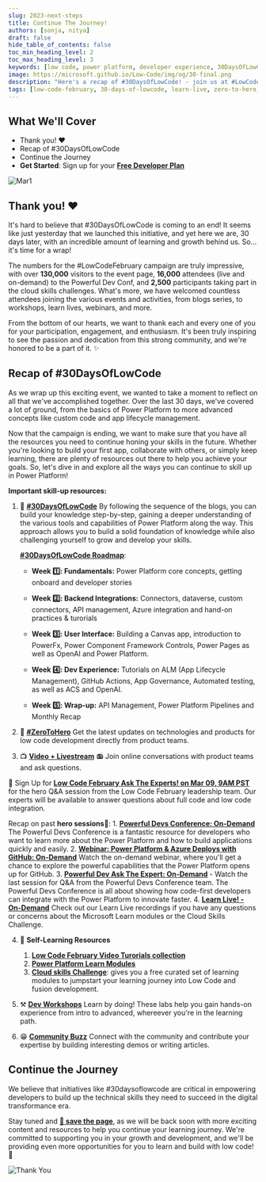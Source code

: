 ```yaml
---
slug: 2023-next-steps
title: Continue The Journey!
authors: [sonja, nitya]
draft: false
hide_table_of_contents: false
toc_min_heading_level: 2
toc_max_heading_level: 3
keywords: [low code, power platform, developer experience, 30DaysOfLowCode, Low Code February]
image: https://microsoft.github.io/Low-Code/img/og/30-final.png
description: "Here's a recap of #30DaysOfLowCode! - join us at #LowCodeFebruary https://aka.ms/lowcode-february." 
tags: [low-code-february, 30-days-of-lowcode, learn-live, zero-to-hero, ask-the-expert,fusion-teams, power-platform, developer experience, backend integration, UI] 
---
```


<head>
  <meta name="twitter:url" 
    content="https://microsoft.github.io/Low-Code/img/og/30-final.png" />
  <meta name="twitter:title" 
    content="Continue The Journey!" />
  <meta name="twitter:description" 
    content="Here's a recap of #30DaysOfLowCode! - join us at #LowCodeFebruary https://aka.ms/lowcode-february." />
  <meta name="https://microsoft.github.io/Low-Code/img/og/30-final.png" 
    content="FIXME: Post Image" />
  <meta name="twitter:card" content="summary_large_image" />
  <meta name="twitter:creator" 
    content="@nitya" />
  <meta name="twitter:site" content="@AzureAdvocates" /> 
  <link rel="canonical" 
    href="https://microsoft.github.io/Low-Code/img/og/30-final.png" />
</head>


## What We'll Cover
 * Thank you! ❤️
 * Recap of #30DaysOfLowCode
 * Continue the Journey
 * **Get Started**: Sign up for your [**Free Developer Plan**](https://aka.ms/lowcode-february/devplan)


<!-- FIXME: banner image -->
![Mar1](./../../../static/img/og/30-final.png)


<!-- ************************************* -->
<!--  AUTHORS: ONLY UPDATE BELOW THIS LINE -->
<!-- ************************************* -->


## Thank you! ❤️
 
 It's hard to believe that #30DaysOfLowCode is coming to an end! It seems like just yesterday that we launched this initiative, and yet here we are, 30 days later, with an incredible amount of learning and growth behind us. So... it's time for a wrap!
 
 The numbers for the #LowCodeFebruary campaign are truly impressive, with over **130,000** visitors to the event page, **16,000** attendees (live and on-demand) to the Powerful Dev Conf, and **2,500** participants taking part in the cloud skills challenges. What's more, we have welcomed countless attendees joining the various events and activities, from blogs series, to workshops, learn lives, webinars, and more. 

  From the bottom of our hearts, we want to thank each and every one of you for your participation, engagement, and enthusiasm. It's been truly inspiring to see the passion and dedication from this strong community, and we're honored to be a part of it. ✨


## Recap of #30DaysOfLowCode

  As we wrap up this exciting event, we wanted to take a moment to reflect on all that we've accomplished together. Over the last 30 days, we've covered a lot of ground, from the basics of Power Platform to more advanced concepts like custom code and app lifecycle management. 

  Now that the campaign is ending, we want to make sure that you have all the resources you need to continue honing your skills in the future. Whether you're looking to build your first app, collaborate with others, or simply keep learning, there are plenty of resources out there to help you achieve your goals. So, let's dive in and explore all the ways you can continue to skill up in Power Platform!  

 **Important skill-up resources:**

1. 📅 [**#30DaysOfLowCode**](https://microsoft.github.io/Low-Code/lowcode-february/30Days/?WT.mc_id=javascript-82212-ninarasi) By following the sequence of the blogs, you can build your knowledge step-by-step, gaining a deeper understanding of the various tools and capabilities of Power Platform along the way. This approach allows you to build a solid foundation of knowledge while also challenging yourself to grow and develop your skills. 

   [**#30DaysOfLowCode Roadmap**](https://microsoft.github.io/Low-Code/lowcode-february/30Days/?WT.mc_id=javascript-82212-ninarasi):

    * **Week 1️⃣: Fundamentals:** Power Platform core concepts, getting onboard and developer stories 
      
    * **Week 2️⃣: Backend Integrations:** Connectors, dataverse, custom connectors, API management, Azure integration and hand-on practices & turorials 
    * **Week 3️⃣: User Interface:** Building a Canvas app, introduction to PowerFx, Power Component Framework Controls, Power Pages as well as OpenAI and Power Platform.
    * **Week 4️⃣: Dev Experience:** Tutorials on ALM (App Lifecycle Management), GitHub Actions, App Governance, Automated testing, as well as ACS and OpenAI. 
    * **Week 5️⃣: Wrap-up:** API Management, Power Platform Pipelines and Monthly Recap 

2. 🚀 [**#ZeroToHero**](/lowcode-february/ZeroToHero/)  Get the latest updates on technologies and products for low code development directly from product teams.

3. 📺 [**Video + Livestream**](/lowcode-february/Video-Live/) 📻 Join online conversations with product teams and ask questions. 

  🎉 Sign Up for [**Low Code February Ask The Experts! on Mar 09, 9AM PST**](https://aka.ms/ATE0309/RSVP) for the hero Q&A session from the Low Code February leadership team. Our experts will be available to answer questions about full code and low code integration.

  Recap on past **hero sessions**🌟:
    1. [**Powerful Devs Conference: On-Demand**](https://learn.microsoft.com/events/learn-events/powerful-devs-2023/?WT.mc_id=javascript-82212-ninarasi) The Powerful Devs Conference is a fantastic resource for developers who want to learn more about the Power Platform and how to build applications quickly and easily.
    2. [**Webinar: Power Platform & Azure Deploys with GitHub: On-Demand**](https://mktoevents.com/Microsoft+Event/383091/157-GQE-382) Watch the on-demand webinar, where you'll get a chance to explore the powerful capabilities that the Power Platform opens up for GitHub.
    3. [**Powerful Dev Ask The Expert: On-Demand**](https://aka.ms/ATE0223/RSVP ) - Watch the last session for Q&A from the Powerful Devs Conference team. The Powerful Devs Conference is all about showing how code-first developers can integrate with the Power Platform to innovate faster. 
    4. [**Learn Live! - On-Demand**](https://aka.ms/lowcode-february/LearnLive) Check out our Learn Live recordings if you have any questions or concerns about the Microsoft Learn modules or the Cloud Skills Challenge.
   
4. 📖 **Self-Learning Resources**
   1. [**Low Code February Video Turorials collection**](https://www.youtube.com/playlist?list=PLi9EhCY4z99XUWIWXmw8Oc4N3qgwPA7Yl)
   2. [**Power Platform Learn Modules**](https://learn.microsoft.com/en-us/users/nityan/collections/xz6ehr2mx031y0?WT.mc_id=javascript-82212-ninarasi)
   3. [**Cloud skills Challenge**](https://aka.ms/lowcode-february/challenge): gives you a free curated set of learning modules to jumpstart your learning journey into Low Code and fusion development.

5. ⚒️ [**Dev Workshops**](/docs/intro/) Learn by doing! These labs help you gain hands-on experience from intro to advanced, whereever you're in the learning path. 

6. 😁 [**Community Buzz**](https://pnp.github.io/powerplatform-samples/?WT.mc_id=javascript-82212-ninarasi) Connect with the community and contribute your expertise by building interesting demos or writing articles.

## Continue the Journey 

  We believe that initiatives like #30daysoflowcode are critical in empowering developers to build up the technical skills they need to succeed in the digital transformance era. 

  Stay tuned and [**🔖 save the page**](https://aka.ms/lowcode-february), as we will be back soon with more exciting content and resources to help you continue your learning journey. We're committed to supporting you in your growth and development, and we'll be providing even more opportunities for you to learn and build with low code! 🎉


  ![Thank You](./../../../static/img/og/30-thankyou.png)